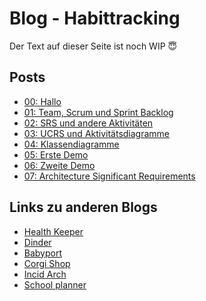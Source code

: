 # Blog - Habittracking

Der Text auf dieser Seite ist noch WIP 😇

## Posts
- [00: Hallo](posts/00_initial_post)
- [01: Team, Scrum und Sprint Backlog](posts/01_team_and_stories)
- [02: SRS und andere Aktivitäten](posts/02_srs_and_other)
- [03: UCRS und Aktivitätsdiagramme](posts/03_ucrs_and_activity_diagrams)
- [04: Klassendiagramme](posts/04_class_diagrams)
- [05: Erste Demo](posts/05_first_demo)
- [06: Zweite Demo](posts/06_second_demo)
- [07: Architecture Significant Requirements](posts/07_asr)

## Links zu anderen Blogs
- [Health Keeper](https://github.com/Chrissi-Ruege/HealthKeeper/discussions)
- [Dinder](https://github.com/dhbw-ka-tinf22b5-dinder/Dinder/discussions)
- [Babyport](https://medium.com/@babyport)
- [Corgi Shop](https://github.com/mausio/corgi-shop-doc/discussions)
- [Incid Arch](https://dh-karlsruhe.github.io/IncidArch-Blog/)
- [School planner](https://michaelsteininger2003.wordpress.com/)

<script src="https://utteranc.es/client.js"
        repo="Puggingtons/habittrackingblog"
        issue-term="pathname"
        theme="github-light"
        crossorigin="anonymous"
        async>
</script>